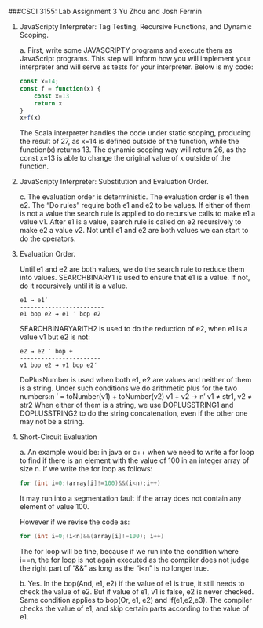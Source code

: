 ###CSCI 3155: Lab Assignment 3
Yu Zhou and Josh Fermin

1. JavaScripty Interpreter: Tag Testing, Recursive Functions, and Dynamic Scoping.

	a. First, write some JAVASCRIPTY programs and execute them as JavaScript programs. This step
	will inform how you will implement your interpreter and will serve as tests for your
	interpreter.
	Below is my code:

	``` javascript
	const x=14;
	const f = function(x) {
		const x=13
		return x
	}
	x+f(x)
	```

	The Scala interpreter handles the code under static scoping, producing the result of 27, as
	x=14 is defined outside of the function, while the function(x) returns 13.
	The dynamic scoping way will return 26, as the const x=13 is able to change the original
	value of x outside of the function.




2. JavaScripty Interpreter: Substitution and Evaluation Order.

	c. The evaluation order is deterministic. The evaluation order is e1 then e2. The “Do rules”
	require both e1 and e2 to be values. If either of them is not a value the search rule is applied
	to do recursive calls to make e1 a value v1. After e1 is a value, search rule is called on e2
	recursively to make e2 a value v2. Not until e1 and e2 are both values we can start to do the
	operators.


3. Evaluation Order.

	Until e1 and e2 are both values, we do the search rule to reduce them into values.
	SEARCHBINARY1 is used to ensure that e1 is a value. If not, do it recursively until it is a value.

	```
	e1 → e1′
	------------------------
	e1 bop e2 → e1 ′ bop e2
	```

	SEARCHBINARYARITH2 is used to do the reduction of e2, when e1 is a value v1 but e2 is not:

	```
	e2 → e2 ′ bop +
	-----------------------
	v1 bop e2 → v1 bop e2′
	```

	DoPlusNumber is used when both e1, e2 are values and neither of them is a string. Under such
	conditions we do arithmetic plus for the two numbers:n ′ = toNumber(v1) + toNumber(v2)
	v1 + v2 → n′
	v1 ≠ str1, v2 ≠ str2
	When either of them is a string, we use DOPLUSSTRING1 and DOPLUSSTRING2 to do the string
	concatenation, even if the other one may not be a string.
	

4. Short-Circuit Evaluation

	a. An example would be: in java or c++ when we need to write a for loop to find if there is an
	element with the value of 100 in an integer array of size n.
	If we write the for loop as follows:
  	``` java
	for (int i=0;(array[i]!=100)&&(i<n);i++)
	```
	It may run into a segmentation fault if the array does not contain any element of value 100.

	However if we revise the code as:

	``` java
	for (int i=0;(i<n)&&(array[i]!=100); i++)
	```

	The for loop will be fine, because if we run into the condition where i==n, the for loop is not
	again executed as the compiler does not judge the right part of “&&” as long as the “i<n” is
	no longer true.

	b. Yes. In the bop(And, e1, e2) if the value of e1 is true, it still needs to check the value of
	e2. But if value of e1, v1 is false, e2 is never checked. Same condition applies to bop(Or,
	e1, e2) and If(e1,e2,e3). The compiler checks the value of e1, and skip certain parts
	according to the value of e1.